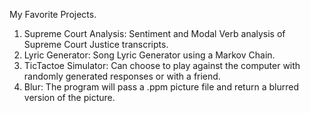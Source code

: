 My Favorite Projects. 
1. Supreme Court Analysis: Sentiment and Modal Verb analysis of Supreme Court Justice transcripts.
2. Lyric Generator: Song Lyric Generator using a Markov Chain.
3. TicTactoe Simulator: Can choose to play against the computer with randomly generated responses or with a friend. 
4. Blur: The program will pass a .ppm picture file and return a blurred version of the picture.
